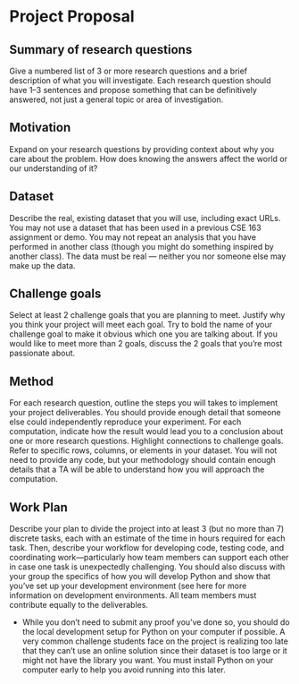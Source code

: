 # Project Proposal

## Summary of research questions
Give a numbered list of 3 or more research questions and a brief description of what you will investigate. Each research question should have 1–3 sentences and propose something that can be definitively answered, not just a general topic or area of investigation.

## Motivation
Expand on your research questions by providing context about why you care about the problem. How does knowing the answers affect the world or our understanding of it?

## Dataset
Describe the real, existing dataset that you will use, including exact URLs. You may not use a dataset that has been used in a previous CSE 163 assignment or demo. You may not repeat an analysis that you have performed in another class (though you might do something inspired by another class). The data must be real — neither you nor someone else may make up the data.

## Challenge goals
Select at least 2 challenge goals that you are planning to meet. Justify why you think your project will meet each goal. Try to bold the name of your challenge goal to make it obvious which one you are talking about. If you would like to meet more than 2 goals, discuss the 2 goals that you’re most passionate about.

## Method
For each research question, outline the steps you will takes to implement your project deliverables. You should provide enough detail that someone else could independently reproduce your experiment. For each computation, indicate how the result would lead you to a conclusion about one or more research questions. Highlight connections to challenge goals. Refer to specific rows, columns, or elements in your dataset. You will not need to provide any code, but your methodology should contain enough details that a TA will be able to understand how you will approach the computation.

## Work Plan
Describe your plan to divide the project into at least 3 (but no more than 7) discrete tasks, each with an estimate of the time in hours required for each task. Then, describe your workflow for developing code, testing code, and coordinating work—particularly how team members can support each other in case one task is unexpectedly challenging. You should also discuss with your group the specifics of how you will develop Python and show that you’ve set up your development environment (see here for more information on development environments. All team members must contribute equally to the deliverables.
- While you don’t need to submit any proof you’ve done so, you should do the local development setup for Python on your computer if possible. A very common challenge students face on the project is realizing too late that they can’t use an online solution since their dataset is too large or it might not have the library you want. You must install Python on your computer early to help you avoid running into this later.

